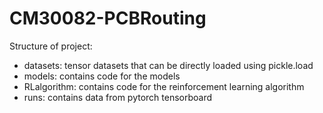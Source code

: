 # CM30082-PCBRouting

Structure of project:
 - datasets: tensor datasets that can be directly loaded using pickle.load
 - models: contains code for the models
 - RLalgorithm: contains code for the reinforcement learning algorithm
 - runs: contains data from pytorch tensorboard
